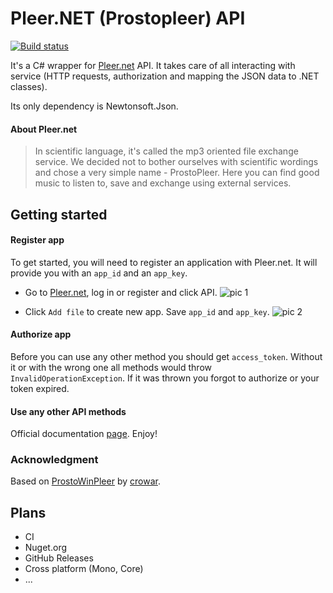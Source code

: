 ﻿# Pleer.NET (Prostopleer) API

[![Build status](https://ci.appveyor.com/api/projects/status/1p18i08yejbimdyd/branch/master?svg=true)](https://ci.appveyor.com/project/redmanmale/pleer.net)

It's a C# wrapper for [Pleer.net](http://pleer.net) API. It takes care of all interacting with service (HTTP requests, authorization and mapping the JSON data to .NET classes).

Its only dependency is Newtonsoft.Json.

#### About Pleer.net
>In scientific language, it's called the mp3 oriented file exchange service. We decided not to bother ourselves with scientific wordings and chose a very simple name - ProstoPleer. Here you can find good music to listen to, save and exchange using external services.

## Getting started

#### Register app

To get started, you will need to register an application with Pleer.net. It will provide you with an `app_id` and an `app_key`.

* Go to [Pleer.net](http://pleer.net), log in or register and click API.
![pic 1](https://puu.sh/taVv9/b8f1cdc574.png)

* Click `Add file` to create new app. Save `app_id` and `app_key`.
![pic 2](https://puu.sh/taVxo/910da874db.png)

#### Authorize app
Before you can use any other method you should get `access_token`. Without it or with the wrong one all methods would throw `InvalidOperationException`. If it was thrown you forgot to authorize or your token expired.

#### Use any other API methods
Official documentation [page](http://pleer.net/api). Enjoy!

### Acknowledgment
Based on [ProstoWinPleer](https://github.com/crowar/ProstoWinPleer) by [crowar](https://github.com/crowar).

## Plans
* CI
* Nuget.org
* GitHub Releases
* Cross platform (Mono, Core)
* ...
